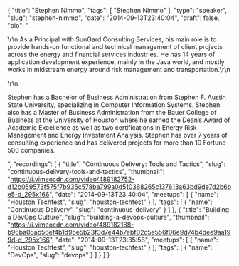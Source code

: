 {
  "title": "Stephen Nimmo",
  "tags": [
    "Stephen Nimmo"
  ],
  "type": "speaker",
  "slug": "stephen-nimmo",
  "date": "2014-09-13T23:40:04",
  "draft": false,
  "bio": "<p>\r\n    As a Principal with SunGard Consulting Services, his main role is to provide hands-on functional and technical management of client projects across the energy and financial services industries. He has 14 years of application development experience, mainly in the Java world, and mostly works in midstream energy around risk management and transportation.\r\n</p>\r\n<p>Stephen has a Bachelor of Business Administration from Stephen F. Austin State University, specializing in Computer Information Systems. Stephen also has a Master of Business Administration from the Bauer College of Business at the University of Houston where he earned the Dean’s Award of Academic Excellence as well as two certifications in Energy Risk Management and Energy Investment Analysis. Stephen has over 7 years of consulting experience and has delivered projects for more than 10 Fortune 500 companies.</p>",
  "recordings": [
    {
      "title": "Continuous Delivery: Tools and Tactics",
      "slug": "continuous-delivery-tools-and-tactics",
      "thumbnail": "https://i.vimeocdn.com/video/489182752-d12b059573f575f7b935c578ba799a0d510368265c137613a63bd9de7d2b6be5-d_295x166",
      "date": "2014-09-13T23:40:04",
      "meetups": [
        {
          "name": "Houston Techfest",
          "slug": "houston-techfest"
        }
      ],
      "tags": [
        {
          "name": "Continuous Delivery",
          "slug": "continuous-delivery"
        }
      ]
    },
    {
      "title": "Building a DevOps Culture",
      "slug": "building-a-devops-culture",
      "thumbnail": "https://i.vimeocdn.com/video/489182188-b96ba05ab56ef4b1d95e5b23f3d7e44b7ebf02c5e556f06e9d74b4dee9aa199d-d_295x166",
      "date": "2014-09-13T23:35:58",
      "meetups": [
        {
          "name": "Houston Techfest",
          "slug": "houston-techfest"
        }
      ],
      "tags": [
        {
          "name": "DevOps",
          "slug": "devops"
        }
      ]
    }
  ]
}